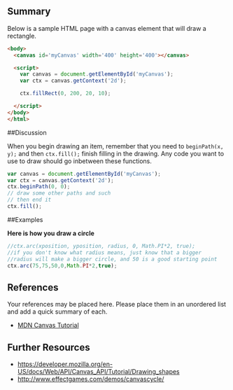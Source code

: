 ## Summary

Below is a sample HTML page with a canvas element that will draw a rectangle.
```html
<body>
  <canvas id='myCanvas' width='400' height='400'></canvas>

  <script>
    var canvas = document.getElementById('myCanvas');
    var ctx = canvas.getContext('2d');

    ctx.fillRect(0, 200, 20, 10);

  </script>
</body>
</html>
```

##Discussion

When you begin drawing an item, remember that you need to `beginPath(x, y);` and then `ctx.fill();` finish filling in the drawing. Any code you want to use to draw should go inbetween these functions.
```javascript
var canvas = document.getElementById('myCanvas');
var ctx = canvas.getContext('2d');
ctx.beginPath(0, 0);
// draw some other paths and such
// then end it
ctx.fill();
```

##Examples

**Here is how you draw a circle**

```javascript
//ctx.arc(xposition, yposition, radius, 0, Math.PI*2, true);
//if you don't know what radius means, just know that a bigger
//radius will make a bigger circle, and 50 is a good starting point
ctx.arc(75,75,50,0,Math.PI*2,true);
```


## References

Your references may be placed here. Please place them in an unordered list and add a quick summary of each.

- <a href="https://developer.mozilla.org/en-US/docs/Web/API/Canvas_API/Tutorial">MDN Canvas Tutorial</a>

## Further Resources

- https://developer.mozilla.org/en-US/docs/Web/API/Canvas_API/Tutorial/Drawing_shapes
- http://www.effectgames.com/demos/canvascycle/
